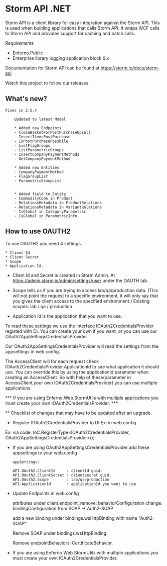 # Storm API .NET
Storm API is a client library for easy integration against the Storm API. This is used when building applications that calls Storm API. It wraps WCF calls to Storm API and provides support for caching and batch calls.

*Requirements*
* Enferno.Public
* Enterprise library logging application block 6.x

Documentation for Storm API can be found at https://storm.io/docs/storm-api

Watch this project to follow our releases.

## What's new?
 	Fixes in 2.5.4

		Updated to latest Model

		* Added new Endpoints
		- CloseBasketForPostPurchaseUpsell
		- InsertItemsPostPurchase
		- IsPostPurchasePossbile
		- ListFlagGroups
		- ListParametricGroups
		- InsertCompanyPaymentMethod2
		- GetCompanyPaymentMethod

		* Added new Entities
		- CompanyPaymentMethod
		- FlagGroupList
		- ParametricGroupList


		* Added field to Entity
		- CommodityCode in Product
		- RelationsMetadata in ProductRelations
		- RelationsMetadata in VariantRelations
		- IsGlobal in CategoryParametric
		- IsGlobal in ParametricInfo

## How to use OAUTH2

To use OAUTH2 you need 4 settings.

    * Client Id 
    * Client Secret
    * Scope
    * Application Id.

- Client Id and Secret is created in Storm Admin. At https://admin.storm.io/admin/settings/user under the OAUTH tab.

- Scope tells us if you are trying to access lab/qa/production data. (This will not point the request to a specific environment, it will only say that you gives the client access to the specified environment.)
    Existing scopes: lab / qa / production

- Application Id is the application that you want to use.


To read these settings we use the Interface IOAuth2CredentialsProvider registed with DI.
You can create your own if you want, or you can use our OAuth2AppSettingsCredentialsProvider.


Our OAuth2AppSettingsCredentialsProvider will read the settings from the appsettings in web.config.

The AccessClient will for each request check IOAuth2CredentialsProvider.ApplicationId to see what application it should use.
    You can override this by using the applicationId parameter when creating an AccessClient.
    So with help of these(parameter in AccessClient,your own IOAuth2CredentialsProvider) you can use multiple applications.

*** If you are using Enferno.Web.StormUtils with multiple applications you must create your own IOAuth2CredentialsProvider. ***
  




** Checklist of changes that may have to be updated after an upgrade.

- Register IOAuth2CredentialsProvider to DI
Ex: in web.config
      <register type="IOAuth2CredentialsProvider" mapTo="OAuth2AppSettingsCredentialsProvider">
        <lifetime type="singleton" /> 
      </register>

Ex: via code:
    IoC.RegisterType<IOAuth2CredentialsProvider, OAuth2AppSettingsCredentialsProvider>();


- If you are using OAuth2AppSettingsCredentialsProvider add these appsettings to your web.config
     
      appSettings:

      API.OAuth2.ClientId     : clientId guid.
      API.OAuth2.ClientSecret : clientsecret guid.
      API.OAuth2.Scope        : lab/qa/production
      API.ApplicationId       : applicationId you want to use


- Update Endpoints in web.config

    attributes under client.endpoint:
        remove: behaviorConfiguration
        change: bindingConfiguration from SOAP -> Auth2-SOAP

    add a new binding under bindings.wsHttpBinding with name "Auth2-SOAP".

    <binding name="Auth2-SOAP" maxReceivedMessageSize="10000000" >
        <security mode="Transport">
        <transport clientCredentialType="None" proxyCredentialType="None" realm="" />
        <message clientCredentialType="None"  />
        </security>
    </binding>



    Remove SOAP under bindings.wsHttpBinding.

    Remove endpointBehaviors: CertificateBehavior.

- If you are using Enferno.Web.StormUtils with multiple applications you must create your own IOAuth2CredentialsProvider.
